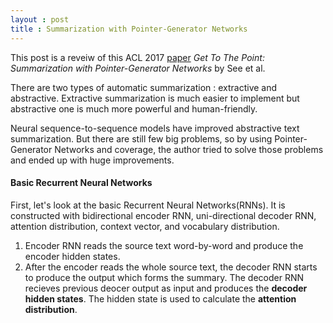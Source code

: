 ```yaml
---
layout : post
title : Summarization with Pointer-Generator Networks
---
```


This post is a reveiw of this ACL 2017 [paper](https://arxiv.org/abs/1704.04368)
*Get To The Point: Summarization with Pointer-Generator Networks* by See et al.<br>





There are two types of automatic summarization : extractive and abstractive.
Extractive summarization is much easier to implement but abstractive one is much more
 powerful and human-friendly.<br>
 
Neural sequence-to-sequence models have improved abstractive text summarization.
But there are still few big problems, so by using Pointer-Generator Networks and coverage,
the author tried to solve those problems and ended up with huge improvements.<br>

#### Basic Recurrent Neural Networks
First, let's look at the basic Recurrent Neural Networks(RNNs). It is constructed with bidirectional encoder RNN, uni-directional decoder RNN, attention distribution, context vector, and vocabulary distribution.<br>

1. Encoder RNN reads the source text word-by-word and produce the encoder hidden states. 
2. After the encoder reads the whole source text, the decoder RNN starts to produce the output which forms the summary. The decoder RNN recieves previous deocer output as input and produces the **decoder hidden states**. The hidden state is used to calculate the **attention distribution**. 
